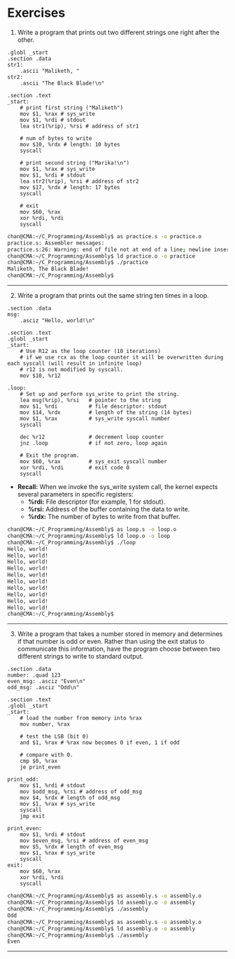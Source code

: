 # Exercises

1. Write a program that prints out two different strings one right after the other.

```assembly
.globl _start 
.section .data 
str1:
	.ascii "Maliketh, "
str2: 
	.ascii "The Black Blade!\n"

.section .text 
_start: 
	# print first string ("Maliketh")
	mov $1, %rax # sys_write 
	mov $1, %rdi # stdout 
	lea str1(%rip), %rsi # address of str1

	# num of bytes to write
	mov $10, %rdx # length: 10 bytes 
	syscall 

	# print second string ("Marika!\n")
	mov $1, %rax # sys_write
	mov $1, %rdi # stdout
	lea str2(%rip), %rsi # address of str2
	mov $17, %rdx # length: 17 bytes
	syscall 

	# exit
	mov $60, %rax 
	xor %rdi, %rdi
	syscall 
```

```sh
chan@CMA:~/C_Programming/Assembly$ as practice.s -o practice.o
practice.s: Assembler messages:
practice.s:26: Warning: end of file not at end of a line; newline inserted
chan@CMA:~/C_Programming/Assembly$ ld practice.o -o practice
chan@CMA:~/C_Programming/Assembly$ ./practice
Maliketh, The Black Blade! 
chan@CMA:~/C_Programming/Assembly$ 
```

---

2. Write a program that prints out the same string ten times in a loop.

```assembly
.section .data
msg:
	.asciz "Hello, world!\n"   

.section .text
.globl _start
_start:
	# Use R12 as the loop counter (10 iterations)
	# if we use rcx as the loop counter it will be overwritten during each syscall (will result in infinite loop)
	# r12 is not modified by syscall.
	mov $10, %r12

.loop:
	# Set up and perform sys_write to print the string.
	lea msg(%rip), %rsi   # pointer to the string
	mov $1, %rdi          # file descriptor: stdout
	mov $14, %rdx         # length of the string (14 bytes)
	mov $1, %rax          # sys_write syscall number
	syscall

	dec %r12              # decrement loop counter
	jnz .loop             # if not zero, loop again

	# Exit the program.
	mov $60, %rax         # sys_exit syscall number
	xor %rdi, %rdi        # exit code 0
	syscall
```

- **Recall:** When we invoke the sys_write system call, the kernel expects several parameters in specific registers:
  - **%rdi:** File descriptor (for example, 1 for stdout).
  - **%rsi:** Address of the buffer containing the data to write.
  - **%rdx:** The number of bytes to write from that buffer.

```sh
chan@CMA:~/C_Programming/Assembly$ as loop.s -o loop.o
chan@CMA:~/C_Programming/Assembly$ ld loop.o -o loop
chan@CMA:~/C_Programming/Assembly$ ./loop
Hello, world!
Hello, world!
Hello, world!
Hello, world!
Hello, world!
Hello, world!
Hello, world!
Hello, world!
Hello, world!
Hello, world!
chan@CMA:~/C_Programming/Assembly$ 
```

---

3. Write a program that takes a number stored in memory and determines if that number is odd or even. Rather than using the exit status to communicate this information, have the program choose between two different strings to write to standard output.

```assembly
.section .data 
number: .quad 123
even_msg: .asciz "Even\n"
odd_msg: .asciz "Odd\n"

.section .text 
.globl _start 
_start: 
    # load the number from memory into %rax
    mov number, %rax 

    # test the LSB (bit 0)
    and $1, %rax # %rax now becomes 0 if even, 1 if odd 

    # compare with 0.
    cmp $0, %rax
    je print_even 

print_odd:
    mov $1, %rdi # stdout
    mov $odd_msg, %rsi # address of odd_msg
    mov $4, %rdx # length of odd_msg
    mov $1, %rax # sys_write
    syscall 
    jmp exit 

print_even:
    mov $1, %rdi # stdout
    mov $even_msg, %rsi # address of even_msg
    mov $5, %rdx # length of even_msg 
    mov $1, %rax # sys_write
    syscall
exit:
    mov $60, %rax 
    xor %rdi, %rdi
    syscall
```

```sh
chan@CMA:~/C_Programming/Assembly$ as assembly.s -o assembly.o
chan@CMA:~/C_Programming/Assembly$ ld assembly.o -o assembly
chan@CMA:~/C_Programming/Assembly$ ./assembly
Odd
chan@CMA:~/C_Programming/Assembly$ as assembly.s -o assembly.o
chan@CMA:~/C_Programming/Assembly$ ld assembly.o -o assembly
chan@CMA:~/C_Programming/Assembly$ ./assembly
Even
```

---

